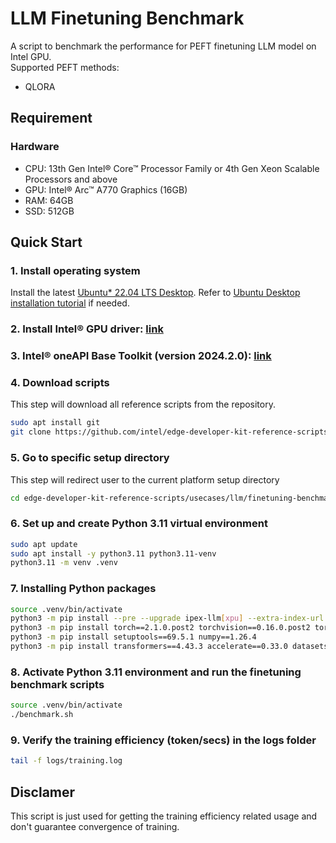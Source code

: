 # LLM Finetuning Benchmark
A script to benchmark the performance for PEFT finetuning LLM model on Intel GPU. \
Supported PEFT methods:
* QLORA

## Requirement
### Hardware
* CPU: 13th Gen Intel® Core™ Processor Family or 4th Gen Xeon Scalable Processors and above
* GPU: Intel® Arc™ A770 Graphics (16GB)
* RAM: 64GB
* SSD: 512GB

## Quick Start
### 1. Install operating system
Install the latest [Ubuntu* 22.04 LTS Desktop](https://releases.ubuntu.com/jammy/). Refer to [Ubuntu Desktop installation tutorial](https://ubuntu.com/tutorials/install-ubuntu-desktop#1-overview) if needed.

### 2. Install Intel® GPU driver: [link](https://github.com/intel/edge-developer-kit-reference-scripts/tree/main/gpu/arc/dg2)

### 3. Intel® oneAPI Base Toolkit (version 2024.2.0): [link](https://www.intel.com/content/www/us/en/developer/tools/oneapi/base-toolkit-download.html?operatingsystem=linux&linux-install-type=offline)

### 4. Download scripts
This step will download all reference scripts from the repository.
```bash
sudo apt install git
git clone https://github.com/intel/edge-developer-kit-reference-scripts
```

### 5. Go to specific setup directory
This step will redirect user to the current platform setup directory
```bash
cd edge-developer-kit-reference-scripts/usecases/llm/finetuning-benchmark
```

### 6. Set up and create Python 3.11 virtual environment
```bash
sudo apt update
sudo apt install -y python3.11 python3.11-venv
python3.11 -m venv .venv
```

### 7. Installing Python packages
```bash
source .venv/bin/activate
python3 -m pip install --pre --upgrade ipex-llm[xpu] --extra-index-url https://pytorch-extension.intel.com/release-whl/stable/xpu/us/
python3 -m pip install torch==2.1.0.post2 torchvision==0.16.0.post2 torchaudio==2.1.0.post2 intel-extension-for-pytorch==2.1.30.post0 oneccl_bind_pt==2.1.300+xpu --extra-index-url https://pytorch-extension.intel.com/release-whl/stable/xpu/us/
python3 -m pip install setuptools==69.5.1 numpy==1.26.4
python3 -m pip install transformers==4.43.3 accelerate==0.33.0 datasets==2.20.0 peft==0.12.0 bitsandbytes==0.43.2 scipy==1.14.0 fire==0.6.0 trl==0.9.6
```

### 8. Activate Python 3.11 environment and run the finetuning benchmark scripts
```bash
source .venv/bin/activate
./benchmark.sh
```

### 9. Verify the training efficiency (token/secs) in the logs folder
```bash
tail -f logs/training.log
```

## Disclamer
This script is just used for getting the training efficiency related usage and don't guarantee convergence of training.
